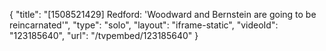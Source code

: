 {
    "title": "[1508521429] Redford: 'Woodward and Bernstein are going to be reincarnated'",
    "type": "solo",
    "layout": "iframe-static",
    "videoId": "123185640",
    "url": "\/tvpembed\/123185640"
}